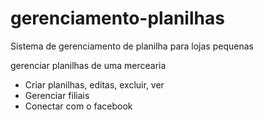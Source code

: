 # gerenciamento-planilhas
Sistema de gerenciamento de planilha para lojas pequenas

gerenciar planilhas de uma mercearia
- Criar planilhas, editas, excluir, ver
- Gerenciar filiais
- Conectar com o facebook